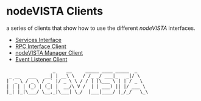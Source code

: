 # nodeVISTA Clients

a series of clients that show how to use the different _nodeVISTA_ interfaces.

* [Services Interface](https://github.com/vistadataproject/nodeVISTAClients/tree/master/services#service-interface-clients
)
* [RPC Interface Client](https://github.com/vistadataproject/nodeVISTAClients/tree/master/rpcClient)
* [nodeVISTA Manager Client](https://github.com/vistadataproject/nodeVISTAClients/tree/master/nodeVISTAManager)
* [Event Listener Client](https://github.com/vistadataproject/nodeVISTAClients/tree/master/event)


```
                 _    __     _____ ____ _____  _
 _ __   ___   __| | __\ \   / /_ _/ ___|_   _|/ \
| '_ \ / _ \ / _` |/ _ \ \ / / | |\___ \ | | / _ \
| | | | (_) | (_| |  __/\ V /  | | ___) || |/ ___ \
|_| |_|\___/ \__,_|\___| \_/  |___|____/ |_/_/   \_\

```

